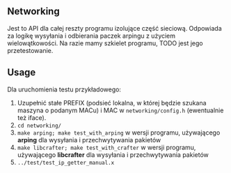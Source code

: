 ## Networking
Jest to API dla całej reszty programu izolujące część sieciową. Odpowiada za logikę wysyłania i odbierania paczek arpingu z użyciem wielowątkowości. Na razie mamy szkielet programu, TODO jest jego przetestowanie.
## Usage
Dla uruchomienia testu przykładowego:
1. Uzupełnić stałe PREFIX (podsieć lokalna, w której będzie szukana maszyna o podanym MACu) i MAC w ``` networking/config.h ``` (ewentualnie też iface).
2. ```cd networking/```
3. ```make arping; make test_with_arping``` w wersji programu, używającego **arping** dla wysyłania i przechwytywania pakietów
4. ```make libcrafter; make test_with_crafter``` w wersji programu, używającego **libcrafter** dla wysyłania i przechwytywania pakietów
5. ```../test/test_ip_getter_manual.x```
